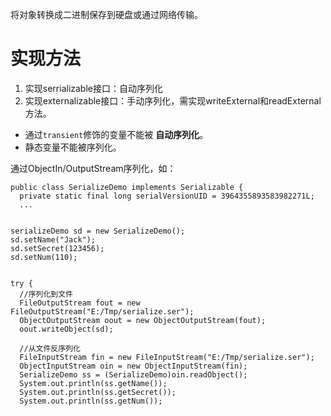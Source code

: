 将对象转换成二进制保存到硬盘或通过网络传输。

# 实现方法

1. 实现serrializable接口：自动序列化
1. 实现externalizable接口：手动序列化，需实现writeExternal和readExternal方法。

- 通过`transient`修饰的变量不能被 **自动序列化**。
- 静态变量不能被序列化。

通过ObjectIn/OutputStream序列化，如：  
```
public class SerializeDemo implements Serializable {
  private static final long serialVersionUID = 3964355893583982271L;
  ...


serializeDemo sd = new SerializeDemo();
sd.setName("Jack");
sd.setSecret(123456);
sd.setNum(110);


try {
  //序列化到文件
  FileOutputStream fout = new FileOutputStream("E:/Tmp/serialize.ser");
  ObjectOutputStream oout = new ObjectOutputStream(fout);
  oout.writeObject(sd);

  //从文件反序列化
  FileInputStream fin = new FileInputStream("E:/Tmp/serialize.ser");
  ObjectInputStream oin = new ObjectInputStream(fin);
  SerializeDemo ss = (SerializeDemo)oin.readObject();
  System.out.println(ss.getName());
  System.out.println(ss.getSecret());
  System.out.println(ss.getNum());
```
